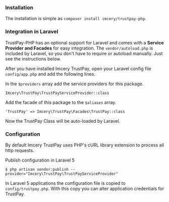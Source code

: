 ### Installation

The installation is simple as `composer install imcery/trustpay-php`.

### Integration in Laravel


TrustPay-PHP has an optional support for Laravel and comes with a **Service Provider and Facades** for easy integration.
The `vendor/autoload.php` is included by Laravel, so you don't have to require or autoload manually. Just see the instructions below.

After you have installed Imcery TrustPay, open your Laravel config file `config/app.php` and add the following lines.

In the `$providers` array add the service providers for this package.

```
Imcery\TrustPay\TrustPayServiceProvider::class
```

Add the facade of this package to the `$aliases` array.
```
'TrustPay' => Imcery\TrustPay\Facades\TrustPay::class
```

Now the TrustPay Class will be auto-loaded by Laravel.

### Configuration

By default Imcery TrustPay uses PHP's cURL library extension to process all http requests.

Publish configuration in Laravel 5

```
$ php artisan vendor:publish --provider="Imcery\TrustPay\TrustPayServiceProvider"
```

In Laravel 5 applications the configuration file is copied to `config/trustpay.php`.
With this copy you can alter application credentials for TrustPay.
